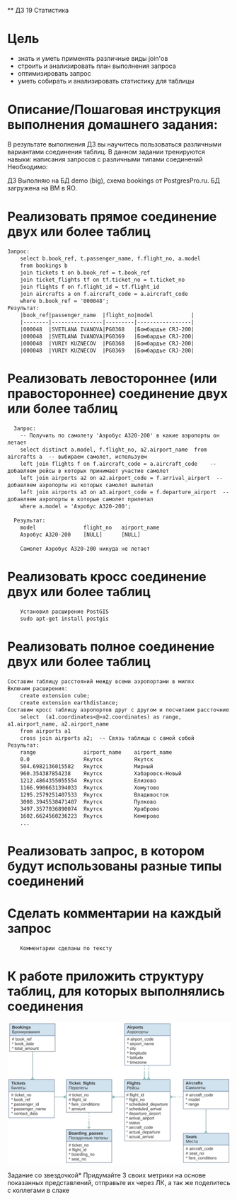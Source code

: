 ** ДЗ 19 Статистика

# Цель
- знать и уметь применять различные виды join'ов
- строить и анализировать план выполнения запроса
- оптимизировать запрос
- уметь собирать и анализировать статистику для таблицы

# Описание/Пошаговая инструкция выполнения домашнего задания:
В результате выполнения ДЗ вы научитесь пользоваться
различными вариантами соединения таблиц.
В данном задании тренируются навыки:
написания запросов с различными типами соединений
Необходимо:

ДЗ Выполняю на БД demo (big), схема bookings от PostgresPro.ru. БД загружена на ВМ в ЯО.

# Реализовать прямое соединение двух или более таблиц
    Запрос:
        select b.book_ref, t.passenger_name, f.flight_no, a.model 
        from bookings b 
        join tickets t on b.book_ref = t.book_ref 
        join ticket_flights tf on tf.ticket_no = t.ticket_no 
        join flights f on f.flight_id = tf.flight_id 
        join aircrafts a on f.aircraft_code = a.aircraft_code 
        where b.book_ref = '000048';
    Результат:
        |book_ref|passenger_name  |flight_no|model            |
        |--------|----------------|---------|-----------------|
        |000048  |SVETLANA IVANOVA|PG0368   |Бомбардье CRJ-200|
        |000048  |SVETLANA IVANOVA|PG0369   |Бомбардье CRJ-200|
        |000048  |YURIY KUZNECOV  |PG0368   |Бомбардье CRJ-200|
        |000048  |YURIY KUZNECOV  |PG0369   |Бомбардье CRJ-200|

# Реализовать левостороннее (или правостороннее) соединение двух или более таблиц
      Запрос:
        -- Получить по самолету 'Аэробус A320-200' в какие аэропорты он летает 
        select distinct a.model, f.flight_no, a2.airport_name  from aircrafts a  -- выбираем самолет, используем 
        left join flights f on f.aircraft_code = a.aircraft_code    -- добавляем рейсы в которых принимает участие самолет
        left join airports a2 on a2.airport_code = f.arrival_airport  -- добавляем аэропорты из которых самолет вылетал
        left join airports a3 on a3.airport_code = f.departure_airport  -- добавляем аэропорты в которые самолет прилетал
        where a.model = 'Аэробус A320-200';
        
      Результат:
        model	            flight_no	airport_name
        Аэробус A320-200	[NULL]	    [NULL]
        
        Самолет Аэробус A320-200 никуда не летает

# Реализовать кросс соединение двух или более таблиц
        Установил расширение PostGIS
        sudo apt-get install postgis


# Реализовать полное соединение двух или более таблиц
    Составим таблицу расстояний между всеми аэропортами в милях
    Включим расширения:
        create extension cube;
        create extension earthdistance;
    Составим кросс таблицу аэропортов друг с другом и посчитаем рассточние
        select  (a1.coordinates<@>a2.coordinates) as range, a1.airport_name, a2.airport_name
        from airports a1
        cross join airports a2;  -- Связь таблицы с самой собой
    Результат:
        range	            airport_name	airport_name
        0.0	                Якутск	        Якутск
        504.6982136015582	Якутск	        Мирный
        960.354387854238	Якутск	        Хабаровск-Новый
        1212.4864355055554	Якутск	        Елизово
        1166.9906631394033	Якутск	        Хомутово
        1295.2579251407533	Якутск	        Владивосток
        3008.3945538471407	Якутск	        Пулково
        3497.3577036890074	Якутск	        Храброво
        1602.6624560236223	Якутск	        Кемерово
        ...

# Реализовать запрос, в котором будут использованы разные типы соединений


# Сделать комментарии на каждый запрос
        Комментарии сделаны по тексту

# К работе приложить структуру таблиц, для которых выполнялись соединения
![ER-диаграмма БД bookings](Booking_DB_ER_diargam.png)

Задание со звездочкой*
Придумайте 3 своих метрики на основе показанных представлений, отправьте их через ЛК, а так же поделитесь с коллегами в слаке